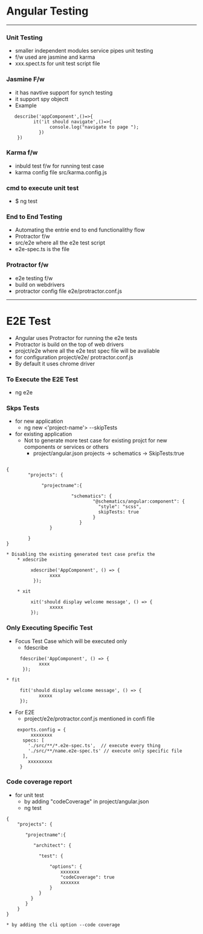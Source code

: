 # Angular Testing 
--- 

### Unit Testing 
* smaller independent modules service pipes unit testing 
* f/w used are jasmine and karma 
* xxx.spect.ts for unit test script file 

### Jasmine F/w 
* it has navtive support for synch testing 
* it support spy objectt 
* Example 
```
   describe('appComponent',()=>{
   	      it('it should navigate',()=>{
   	      	    console.log("navigate to page ");
   	      	})
   	})
```

### Karma f/w 
* inbuld test f/w for running test case
* karma config file src/karma.config.js 

### cmd to execute unit test 
* $ ng test 


### End to End Testing 
* Automating the entrie end to end functionalithy flow 
* Protractor f/w 
* src/e2e where all the e2e test script 
* e2e-spec.ts is the file 

### Protractor f/w 
* e2e testing f/w 
* build on webdrivers 
* protractor config file e2e/protractor.conf.js 


----

# E2E Test 

* Angular uses Protractor for running the e2e tests 
* Protractor is build on the top of web drivers 
* projct/e2e where all the e2e test spec file will be avaliable 
* for configuration project/e2e/ protractor.conf.js 
* By default it uses chrome driver 

### To Execute the E2E Test 
* ng e2e 

### Skps Tests 
* for new application 
	* ng new <'project-name'> --skipTests
* for existing application 
	* Not to generate more test case for existing projct for new components or services or others 
		* project/angular.json projects -> schematics -> SkipTests:true

```

{
		"projects": {
            
             "projectname":{

             	   		"schematics": {
						        "@schematics/angular:component": {
						          "style": "scss",
						          skipTests: true
						        }
					       }
                }

		}
}

```

	* Disabling the existing generated test case prefix the 
		* xdescribe 

```
		 xdescribe('AppComponent', () => {
                xxxx
          });
```
		
		* xit 
```
         xit('should display welcome message', () => {
                xxxxx
		 });
 ```

### Only Executing Specific Test 
* Focus Test Case which will be executed only 
	* fdescribe 
```
	 fdescribe('AppComponent', () => {
            xxxx
      });
```
	
	* fit 

```
     fit('should display welcome message', () => {
            xxxxx
	 });
```
* For E2E 
	* project/e2e/protractor.conf.js mentioned in confi file 
```
	exports.config = {
         xxxxxxxx
	  specs: [
	    './src/**/*.e2e-spec.ts',  // execute every thing 
	    './src/**/name.e2e-spec.ts' // execute only specific file 
	  ],
	    xxxxxxxxx
	 }
```

### Code coverage report 
* for unit test 
	* by adding "codeCoverage" in project/angular.json
	* ng test 
```
{
	"projects": {

       "projectname":{

          "architect": {

			"test": {

				"options": {
					xxxxxxx
					"codeCoverage": true
					xxxxxxx
				}
			}
		 }
       }		
	}
}
```
    * by adding the cli option --code coverage 

